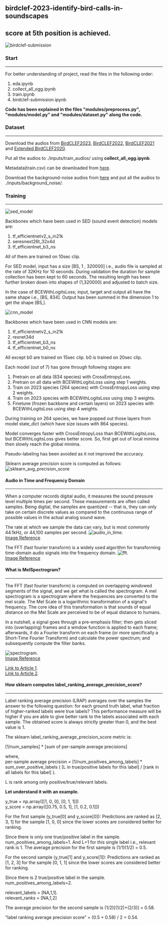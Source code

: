 ## birdclef-2023-identify-bird-calls-in-soundscapes
## score at 5th position is achieved.
![birdclef-submission](https://github.com/bishnarender/birdclef-2023-identify-bird-calls-in-soundscapes/assets/49610834/1dd6c8fe-2956-4ebf-a6fd-2c67bfa7fb1e)

### Start 
-----
For better understanding of project, read the files in the following order:
1. eda.ipynb 
2. collect_all_ogg.ipynb
3. train.ipynb
4. birdclef-submission.ipynb

<b>Code has been explained in the files "modules/preprocess.py", "modules/model.py" and "modules/dataset.py" along the code.</b>

### Dataset
-----
Download the audios from [BirdCLEF2023](https://www.kaggle.com/competitions/birdclef-2023/data), [BirdCLEF2022](https://www.kaggle.com/competitions/birdclef-2022/data), [BirdCLEF2021](https://www.kaggle.com/competitions/birdclef-2021/data) and [Extended BirdCLEF2020](https://www.kaggle.com/competitions/birdclef-2023/discussion/398318).

Put all the audios to ./inputs/train_audios/ using <b>collect_all_ogg.ipynb</b>.

Metadata(train.csv) can be downloaded from [here](https://www.kaggle.com/datasets/narender129/birdclef-complete-metadata).

Download the background-noise audios from [here](https://www.kaggle.com/datasets/honglihang/background-noise) and put all the audios to ./inputs/background_noise/.

### Training
-----
![sed_model](https://github.com/bishnarender/birdclef-2023-identify-bird-calls-in-soundscapes/assets/49610834/3c33fe75-9a2c-4817-8930-1c594c7e65a4)

Backbones which have been used in SED (sound event detection) models are:<br>
1. tf_efficientnetv2_s_in21k
2. seresnext26t_32x4d
3. tf_efficientnet_b3_ns

All of them are trained on 10sec clip.

For SED model, input has a size  [BS, 1 , 320000] i.e., audio file is sampled at the rate of 32KHz for 10 seconds. During validation the duration for sample collection has been kept to 60 seconds. The resulting length has been further broken down into shapes of (1,320000) and adjusted to batch size.

In the case of BCEWithLogitsLoss; input, target and output all have the same shape i.e., [BS, 834]. Output has been summed in the dimension 1 to get the shape [BS,].

![cnn_model](https://github.com/bishnarender/birdclef-2023-identify-bird-calls-in-soundscapes/assets/49610834/00f70093-cf1d-47e1-953f-d7777e9d8b24)

Backbones which have been used in CNN models are:<br>
1. tf_efficientnetv2_s_in21k
2. resnet34d
3. tf_efficientnet_b3_ns
4. tf_efficientnet_b0_ns

All except b0 are trained on 15sec clip. b0 is trained on 20sec clip.

Each model (out of 7) has gone through following stages are:
1. Pretrain on all data (834 species) with CrossEntropyLoss.
2. Pretrain on all data with BCEWithLogitsLoss using step 1 weights.
3. Train on 2023 species (264 species) with CrossEntropyLoss using step 2 weights.
4. Train on 2023 species with BCEWithLogitsLoss using step 3 weights.
5. Finetune (frozen backbone and certain layers) on 2023 species with BCEWithLogitsLoss using step 4 weights.

During training on 264 species, we have popped out those layers from model state_dict (which have size issues with 864 species).

Model converges faster with CrossEntropyLoss than BCEWithLogitsLoss, but BCEWithLogitsLoss gives better score. So, first get out of local minima then slowly reach the global minima.

Pseudo-labeling has been avoided as it not improved the accuracy.

Sklearn average precision score is computed as follows:
![sklearn_avg_precision_score](https://github.com/bishnarender/birdclef-2023-identify-bird-calls-in-soundscapes/assets/49610834/7da1b47b-a9dd-4160-8f28-1f499cc67706)

#### Audio in Time and Frequency Domain
-----
When a computer records digital audio, it measures the sound pressure level multiple times per second. These measurements are often called samples. Being digital, the samples are quantized -- that is, they can only take on certain discrete values as compared to the continuous range of possible values in the actual analog sound wave. 

The rate at which we sample the data can vary, but is most commonly 44.1kHz, or 44,100 samples per second. 
![audio_in_time](https://github.com/bishnarender/birdclef-2023-identify-bird-calls-in-soundscapes/assets/49610834/e2e19d66-348f-48e0-b46e-d4480c45555a).<br>
[Image Reference](https://elvers.us/perception/soundWave/)


The FFT (fast fourier transform) is a widely used algorithm for transforming time-domain audio signals into the frequency domain.
![fft](https://github.com/bishnarender/birdclef-2023-identify-bird-calls-in-soundscapes/assets/49610834/e9e1391b-0288-4d44-a2da-11ba3a8ee038).<br>
[Image Reference](https://mriquestions.com/fourier-transform-ft.html)

#### What is MelSpectrogram?
-----
The FFT (fast fourier transform) is computed on overlapping windowed segments of the signal, and we get what is called the spectrogram. A mel spectrogram is a spectrogram where the frequencies are converted to the mel scale. The Mel Scale is a logarithmic transformation of a signal's frequency. The core idea of this transformation is that sounds of equal distance on the Mel Scale are perceived to be of equal distance to humans.

In a nutshell, a signal goes through a pre-emphasis filter; then gets sliced into (overlapping) frames and a window function is applied to each frame; afterwards, it do a Fourier transform on each frame (or more specifically a Short-Time Fourier Transform) and calculate the power spectrum; and subsequently compute the filter banks. 

![spectrogram](https://github.com/bishnarender/birdclef-2023-identify-bird-calls-in-soundscapes/assets/49610834/b0bdc37f-e8d0-4f01-95eb-b92189e91d1c).<br>
[Image Reference](https://medium.com/analytics-vidhya/understanding-the-mel-spectrogram-fca2afa2ce53)

[Link to Article 1](https://haythamfayek.com/2016/04/21/speech-processing-for-machine-learning.html).<br>
[Link to Article 2](https://medium.com/analytics-vidhya/understanding-the-mel-spectrogram-fca2afa2ce53).

#### How sklearn computes label_ranking_average_precision_score?
-----
Label ranking average precision (LRAP) averages over the samples the answer to the following question: for each ground truth label, what fraction of higher-ranked labels were true labels? This performance measure will be higher if you are able to give better rank to the labels associated with each sample. The obtained score is always strictly greater than 0, and the best value is 1.

The sklearn label_ranking_average_precision_score metric is:

[1/num_samples] * [sum of per-sample average precisions]

where,<br>
per-sample average precision = [1/num_positives_among_labels] * sum_over_positive_labels ( [L in true/positive labels for this label] / [rank in all labels for this label] ). 

L is rank among only positive/true/relevant labels.

<b>Let understand it with an example.</b>

y_true = np.array([[1, 0, 0], [0, 1, 1]])<br>
y_score = np.array([[0.75, 0.5, 1], [1, 0.2, 0.1]])

For the first sample (y_true[0] and y_score[0]): Predictions are ranked as [2, 3, 1] for the sample [1, 0, 0] since the lower scores are considered better for ranking.

Since there is only one true/positive label in the sample. num_positives_among_labels=1. And L=1 for this single label i.e., relevant rank is 1.
The average precision for the first sample is (1/1)(1/2) = 0.5.

For the second sample (y_true[1] and y_score[1]): Predictions are ranked as [1, 2, 3] for the sample [0, 1, 1] since the lower scores are considered better for ranking.

Since there is 2 true/positive label in the sample. num_positives_among_labels=2. 

relevant_labels = [NA,1,1].<br>
relevant_ranks = [NA,1,2]

The average precision for the second sample is (1/2)[(1/2)+(2/3)] = 0.58.

“label ranking average precision score” = (0.5 + 0.58) / 2 = 0.54.
